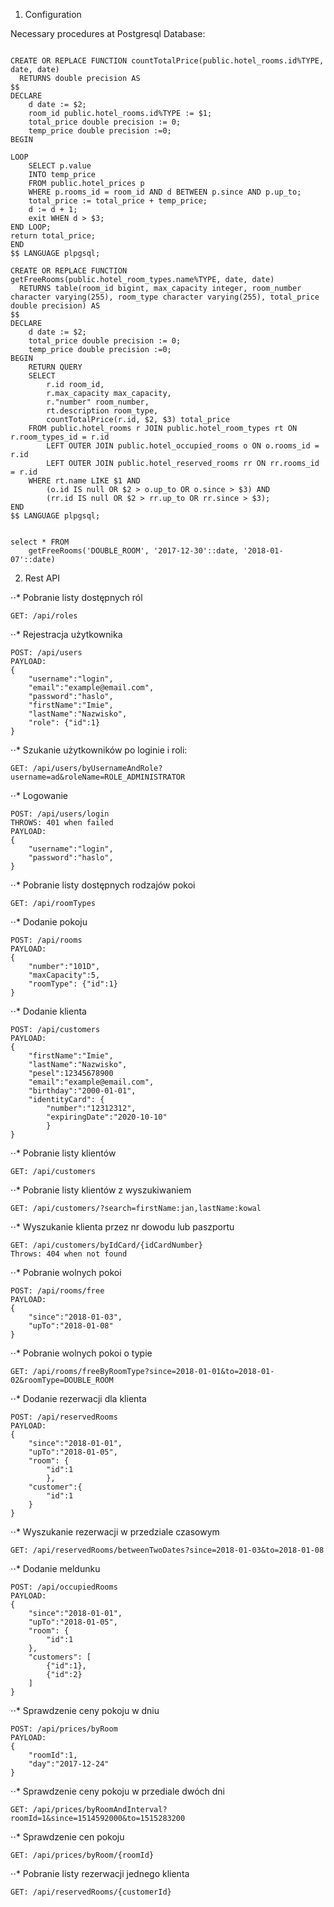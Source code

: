 1. Configuration

Necessary procedures at Postgresql Database:
```

CREATE OR REPLACE FUNCTION countTotalPrice(public.hotel_rooms.id%TYPE, date, date)
  RETURNS double precision AS
$$
DECLARE
    d date := $2;
	room_id public.hotel_rooms.id%TYPE := $1;
    total_price double precision := 0;
    temp_price double precision :=0;
BEGIN

LOOP
    SELECT p.value
    INTO temp_price
    FROM public.hotel_prices p
    WHERE p.rooms_id = room_id AND d BETWEEN p.since AND p.up_to;
    total_price := total_price + temp_price;
    d := d + 1;
    exit WHEN d > $3;
END LOOP;
return total_price;
END
$$ LANGUAGE plpgsql;

```
```
CREATE OR REPLACE FUNCTION getFreeRooms(public.hotel_room_types.name%TYPE, date, date)
  RETURNS table(room_id bigint, max_capacity integer, room_number character varying(255), room_type character varying(255), total_price double precision) AS
$$
DECLARE
    d date := $2;
    total_price double precision := 0;
    temp_price double precision :=0;
BEGIN
	RETURN QUERY
	SELECT
    	r.id room_id,
        r.max_capacity max_capacity,
        r."number" room_number,
        rt.description room_type,
        countTotalPrice(r.id, $2, $3) total_price
    FROM public.hotel_rooms r JOIN public.hotel_room_types rt ON r.room_types_id = r.id
    	LEFT OUTER JOIN public.hotel_occupied_rooms o ON o.rooms_id = r.id
        LEFT OUTER JOIN public.hotel_reserved_rooms rr ON rr.rooms_id = r.id
    WHERE rt.name LIKE $1 AND
    	(o.id IS null OR $2 > o.up_to OR o.since > $3) AND
        (rr.id IS null OR $2 > rr.up_to OR rr.since > $3);
END
$$ LANGUAGE plpgsql;


select * FROM
	getFreeRooms('DOUBLE_ROOM', '2017-12-30'::date, '2018-01-07'::date) 

```

2. Rest API

⋅⋅* Pobranie listy dostępnych ról
```
GET: /api/roles
```

⋅⋅* Rejestracja użytkownika
```
POST: /api/users
PAYLOAD:
{
    "username":"login",
    "email":"example@email.com",
    "password":"haslo",
    "firstName":"Imie",
    "lastName":"Nazwisko",
    "role": {"id":1}
}
```

⋅⋅* Szukanie użytkowników po loginie i roli:

```
GET: /api/users/byUsernameAndRole?username=ad&roleName=ROLE_ADMINISTRATOR

```


⋅⋅* Logowanie
```
POST: /api/users/login
THROWS: 401 when failed
PAYLOAD:
{
    "username":"login",
    "password":"haslo",
}
```

⋅⋅* Pobranie listy dostępnych rodzajów pokoi
```
GET: /api/roomTypes
```
⋅⋅* Dodanie pokoju
```
POST: /api/rooms
PAYLOAD:
{
    "number":"101D",
    "maxCapacity":5,
    "roomType": {"id":1}
}
```
⋅⋅* Dodanie klienta
```
POST: /api/customers
PAYLOAD:
{
    "firstName":"Imie",
    "lastName":"Nazwisko",
    "pesel":12345678900
    "email":"example@email.com",
    "birthday":"2000-01-01",
    "identityCard": {
        "number":"12312312",
        "expiringDate":"2020-10-10"
        }
}
```
⋅⋅* Pobranie listy klientów
```
GET: /api/customers
```

⋅⋅* Pobranie listy klientów z wyszukiwaniem
```
GET: /api/customers/?search=firstName:jan,lastName:kowal
```

⋅⋅* Wyszukanie klienta przez nr dowodu lub paszportu
```
GET: /api/customers/byIdCard/{idCardNumber}
Throws: 404 when not found
```

⋅⋅* Pobranie wolnych pokoi
```
POST: /api/rooms/free
PAYLOAD:
{
    "since":"2018-01-03",
    "upTo":"2018-01-08"
}
```

⋅⋅* Pobranie wolnych pokoi o typie
```
GET: /api/rooms/freeByRoomType?since=2018-01-01&to=2018-01-02&roomType=DOUBLE_ROOM
```


⋅⋅* Dodanie rezerwacji dla klienta
```
POST: /api/reservedRooms
PAYLOAD:
{
    "since":"2018-01-01",
    "upTo":"2018-01-05",
    "room": { 
        "id":1
        },
    "customer":{
        "id":1
    }
}
```

⋅⋅* Wyszukanie rezerwacji w przedziale czasowym
```
GET: /api/reservedRooms/betweenTwoDates?since=2018-01-03&to=2018-01-08

```

⋅⋅* Dodanie meldunku 
```
POST: /api/occupiedRooms
PAYLOAD:
{
    "since":"2018-01-01",
    "upTo":"2018-01-05",
    "room": { 
        "id":1
    },
    "customers": [
    	{"id":1},
    	{"id":2}
	]
}
```

⋅⋅* Sprawdzenie ceny pokoju w dniu
```
POST: /api/prices/byRoom
PAYLOAD:
{
    "roomId":1,
    "day":"2017-12-24"
}
```

⋅⋅* Sprawdzenie ceny pokoju w przediale dwóch dni
```
GET: /api/prices/byRoomAndInterval?roomId=1&since=1514592000&to=1515283200
```

⋅⋅* Sprawdzenie cen pokoju
```
GET: /api/prices/byRoom/{roomId}
```

⋅⋅* Pobranie listy rezerwacji jednego klienta
```
GET: /api/reservedRooms/{customerId}
```
